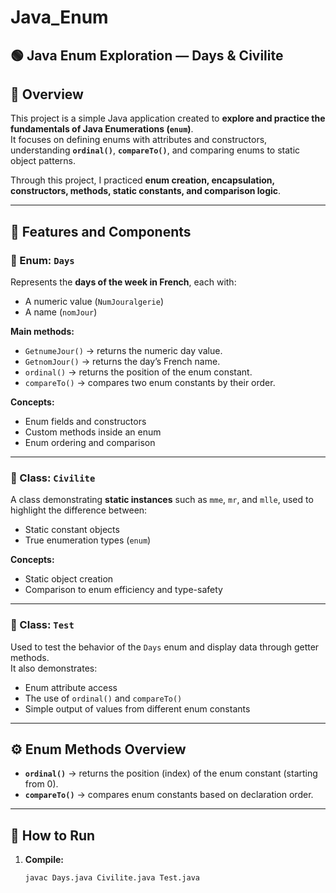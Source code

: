 # Java_Enum
## 🟢 Java Enum Exploration — Days & Civilite

## 📘 Overview
This project is a simple Java application created to **explore and practice the fundamentals of Java Enumerations (`enum`)**.  
It focuses on defining enums with attributes and constructors, understanding **`ordinal()`**, **`compareTo()`**, and comparing enums to static object patterns.

Through this project, I practiced **enum creation, encapsulation, constructors, methods, static constants, and comparison logic**.

---

## 🧩 Features and Components

### 🔹 Enum: `Days`
Represents the **days of the week in French**, each with:
- A numeric value (`NumJouralgerie`)  
- A name (`nomJour`)  

**Main methods:**
- `GetnumeJour()` → returns the numeric day value.  
- `GetnomJour()` → returns the day’s French name.  
- `ordinal()` → returns the position of the enum constant.  
- `compareTo()` → compares two enum constants by their order.  

**Concepts:**
- Enum fields and constructors  
- Custom methods inside an enum  
- Enum ordering and comparison  

---

### 🔹 Class: `Civilite`
A class demonstrating **static instances** such as `mme`, `mr`, and `mlle`, used to highlight the difference between:
- Static constant objects  
- True enumeration types (`enum`)  

**Concepts:**
- Static object creation  
- Comparison to enum efficiency and type-safety  

---

### 🔹 Class: `Test`
Used to test the behavior of the `Days` enum and display data through getter methods.  
It also demonstrates:
- Enum attribute access  
- The use of `ordinal()` and `compareTo()`  
- Simple output of values from different enum constants  

---

## ⚙️ Enum Methods Overview
- **`ordinal()`** → returns the position (index) of the enum constant (starting from 0).  
- **`compareTo()`** → compares enum constants based on declaration order.  

---

## 🚀 How to Run

1. **Compile:**
   ```bash
   javac Days.java Civilite.java Test.java
